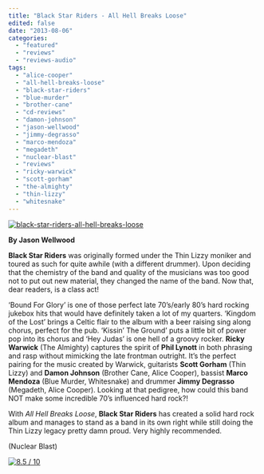 ```yaml
---
title: "Black Star Riders - All Hell Breaks Loose"
edited: false
date: "2013-08-06"
categories:
  - "featured"
  - "reviews"
  - "reviews-audio"
tags:
  - "alice-cooper"
  - "all-hell-breaks-loose"
  - "black-star-riders"
  - "blue-murder"
  - "brother-cane"
  - "cd-reviews"
  - "damon-johnson"
  - "jason-wellwood"
  - "jimmy-degrasso"
  - "marco-mendoza"
  - "megadeth"
  - "nuclear-blast"
  - "reviews"
  - "ricky-warwick"
  - "scott-gorham"
  - "the-almighty"
  - "thin-lizzy"
  - "whitesnake"
---
```


[![black-star-riders-all-hell-breaks-loose](http://www.hellbound.ca/wp-content/uploads/2013/08/black-star-riders-all-hell-breaks-loose.jpg)](http://www.hellbound.ca/wp-content/uploads/2013/08/black-star-riders-all-hell-breaks-loose.jpg)

**By Jason Wellwood**

**Black Star Riders** was originally formed under the Thin Lizzy moniker and toured as such for quite awhile (with a different drummer). Upon deciding that the chemistry of the band and quality of the musicians was too good not to put out new material, they changed the name of the band. Now that, dear readers, is a class act!

‘Bound For Glory’ is one of those perfect late 70’s/early 80’s hard rocking jukebox hits that would have definitely taken a lot of my quarters. ‘Kingdom of the Lost’ brings a Celtic flair to the album with a beer raising sing along chorus, perfect for the pub. ‘Kissin’ The Ground’ puts a little bit of power pop into its chorus and ‘Hey Judas’ is one hell of a groovy rocker. **Ricky Warwick** (The Almighty) captures the spirit of **Phil Lynott** in both phrasing and rasp without mimicking the late frontman outright. It’s the perfect pairing for the music created by Warwick, guitarists **Scott Gorham** (Thin Lizzy) and **Damon Johnson** (Brother Cane, Alice Cooper), bassist **Marco Mendoza** (Blue Murder, Whitesnake) and drummer **Jimmy Degrasso** (Megadeth, Alice Cooper). Looking at that pedigree, how could this band NOT make some incredible 70’s influenced hard rock?!

With _All Hell Breaks Loose_, **Black Star Riders** has created a solid hard rock album and manages to stand as a band in its own right while still doing the Thin Lizzy legacy pretty damn proud. Very highly recommended.

(Nuclear Blast)

[![8.5 / 10](http://www.hellbound.ca/wp-content/uploads/2009/08/review851.png)](http://www.hellbound.ca/2009/08/black-lotus-harvest-of-seasons/review85-4/)
